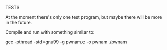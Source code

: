 TESTS

At the moment there's only one test program, but maybe there will be more in the future.

Compile and run with something similar to:

gcc -pthread -std=gnu99 -g pwnam.c -o pwnam
./pwnam
